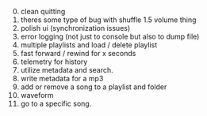 0. clean quitting
1. theres some type of bug with shuffle
1.5 volume thing
2. polish ui (synchronization issues)
3. error logging (not just to console but also to dump file)
4. multiple playlists and load / delete playlist
5. fast forward / rewind for x seconds
6. telemetry for history
7. utilize metadata and search.
8. write metadata for a mp3
9. add or remove a song to a playlist and folder
10. waveform
11. go to a specific song.